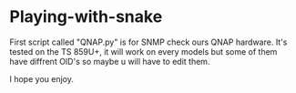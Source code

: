 # Playing-with-snake
First script called "QNAP.py" is for SNMP check ours QNAP hardware. It's tested on the TS 859U+, it will work on every models but some of them have diffrent OID's so maybe u will have to edit them.  

I hope you enjoy.
